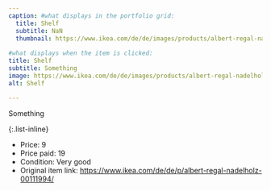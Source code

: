 ```yaml
---
caption: #what displays in the portfolio grid:
  title: Shelf
  subtitle: NaN
  thumbnail: https://www.ikea.com/de/de/images/products/albert-regal-nadelholz__0088996_pe220776_s5.jpg
  
#what displays when the item is clicked:
title: Shelf
subtitle: Something
image: https://www.ikea.com/de/de/images/products/albert-regal-nadelholz__0088996_pe220776_s5.jpg
alt: Shelf

---
```

Something

{:.list-inline} 
- Price: 9
- Price paid: 19
- Condition: Very good
- Original item link: https://www.ikea.com/de/de/p/albert-regal-nadelholz-00111994/
